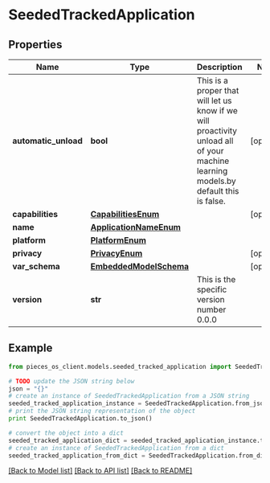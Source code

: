 # SeededTrackedApplication



## Properties
Name | Type | Description | Notes
------------ | ------------- | ------------- | -------------
**automatic_unload** | **bool** | This is a proper that will let us know if we will proactivity unload all of your machine learning models.by default this is false. | [optional] 
**capabilities** | [**CapabilitiesEnum**](CapabilitiesEnum.md) |  | [optional] 
**name** | [**ApplicationNameEnum**](ApplicationNameEnum.md) |  | 
**platform** | [**PlatformEnum**](PlatformEnum.md) |  | 
**privacy** | [**PrivacyEnum**](PrivacyEnum.md) |  | [optional] 
**var_schema** | [**EmbeddedModelSchema**](EmbeddedModelSchema.md) |  | [optional] 
**version** | **str** | This is the specific version number 0.0.0 | 

## Example

```python
from pieces_os_client.models.seeded_tracked_application import SeededTrackedApplication

# TODO update the JSON string below
json = "{}"
# create an instance of SeededTrackedApplication from a JSON string
seeded_tracked_application_instance = SeededTrackedApplication.from_json(json)
# print the JSON string representation of the object
print SeededTrackedApplication.to_json()

# convert the object into a dict
seeded_tracked_application_dict = seeded_tracked_application_instance.to_dict()
# create an instance of SeededTrackedApplication from a dict
seeded_tracked_application_from_dict = SeededTrackedApplication.from_dict(seeded_tracked_application_dict)
```
[[Back to Model list]](../README.md#documentation-for-models) [[Back to API list]](../README.md#documentation-for-api-endpoints) [[Back to README]](../README.md)


